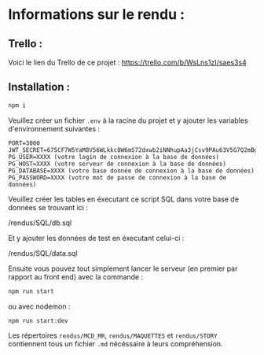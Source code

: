 # Informations sur le rendu :

## Trello :

Voici le lien du Trello de ce projet : https://trello.com/b/WsLns1zI/saes3s4

## Installation :

```bash
npm i
```

Veuillez créer un fichier `.env` à la racine du projet et y ajouter les variables d'environnement suivantes :

```
PORT=3000
JWT_SECRET=675CF7W5YaM8V56WLkkc8W6mS72dxwb2iNNhupAa3jCsv9PAu63V5G7Q2mBg
PG_USER=XXXX (votre login de connexion à la base de données)
PG_HOST=XXXX (votre serveur de connexion à la base de données)
PG_DATABASE=XXXX (votre base donnée de connexion à la base de données)
PG_PASSWORD=XXXX (votre mot de passe de connexion à la base de données)
```

Veuillez créer les tables en éxecutant ce script SQL dans votre base de données se trouvant ici : 

/rendus/SQL/db.sql

Et y ajouter les données de test en éxecutant celui-ci :

/rendus/SQL/data.sql

Ensuite vous pouvez tout simplement lancer le serveur (en premier par rapport au front end) avec la commande :

```bash
npm run start
```
ou avec nodemon :
```bash
npm run start:dev
```

Les répertoires `rendus/MCD_MR`, `rendus/MAQUETTES` et `rendus/STORY` contiennent tous un fichier `.md` nécéssaire à leurs compréhension.

